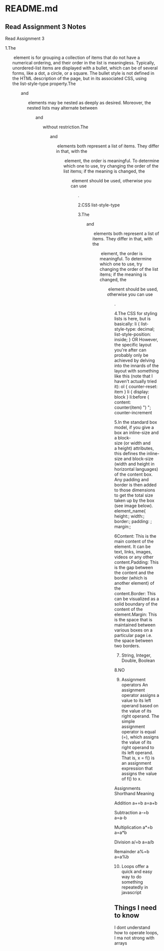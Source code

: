 # README.md 

## Read Assignment 3 Notes

Read Assignment 3

1.The <ul> element is for grouping a collection of items that do not have a numerical ordering, and their order in the list is meaningless. Typically, unordered-list items are displayed with a bullet, which can be of several forms, like a dot, a circle, or a square. The bullet style is not defined in the HTML description of the page, but in its associated CSS, using the list-style-type property.The <ul> and <ol> elements may be nested as deeply as desired. Moreover, the nested lists may alternate between <ol> and <ul> without restriction.The <ol> and <ul> elements both represent a list of items. They differ in that, with the <ol> element, the order is meaningful. To determine which one to use, try changing the order of the list items; if the meaning is changed, the <ol> element should be used, otherwise you can use <ul>.

2.CSS list-style-type 

3.The <ol> and <ul> elements both represent a list of items. They differ in that, with the <ol> element, the order is meaningful. To determine which one to use, try changing the order of the list items; if the meaning is changed, the <ol> element should be used, otherwise you can use <ul>.

4.The CSS for styling lists is here, but is basically:
li {
    list-style-type: decimal;
    list-style-position: inside;
}
                OR
However, the specific layout you're after can probably only be achieved by delving into the innards of the layout with something like this (note that I haven't actually tried it):
ol { counter-reset: item }
li { display: block }
li:before { content: counter(item) ") "; counter-increment

5.In the standard box model, if you give a box an inline-size and a block-size (or width and a height) attributes, this defines the inline-size and block-size (width and height in horizontal languages) of the content box. Any padding and border is then added to those dimensions to get the total size taken up by the box (see image below).
element_name{
height:<value>;
width:<value>;
border:<value>;
padding: <value>;
margin:<value>;

6Content: This is the main content of the element. It can be text, links, images, videos or any other content.Padding: This is the gap between the content and the border (which is another element) of the content.Border: This can be visualized as a solid boundary of the content of the element.Margin: This is the space that is maintained between various boxes on a particular page i.e. the space between two borders.


7. String, Integer, Double, Boolean

8.NO

9. Assignment operators
An assignment operator assigns a value to its left operand based on the value of its right operand. The simple assignment operator is equal (=), which assigns the value of its right operand to its left operand. That is, x = f() is an assignment expression that assigns the value of f() to x.

Assignments	Shorthand	Meaning

Addition 	   a+=b		a=a+b

Subtraction	    a-=b		 a=a-b

Multiplication       a*=b		 a=a*b

Division	    a/=b		 a=a/b

Remainder	   a%=b	a=a%b

10. Loops offer a quick and easy way to do something repeatedly in javascript

## Things I need to know

I dont understand how to operate loops, I ma not strong with arrays
